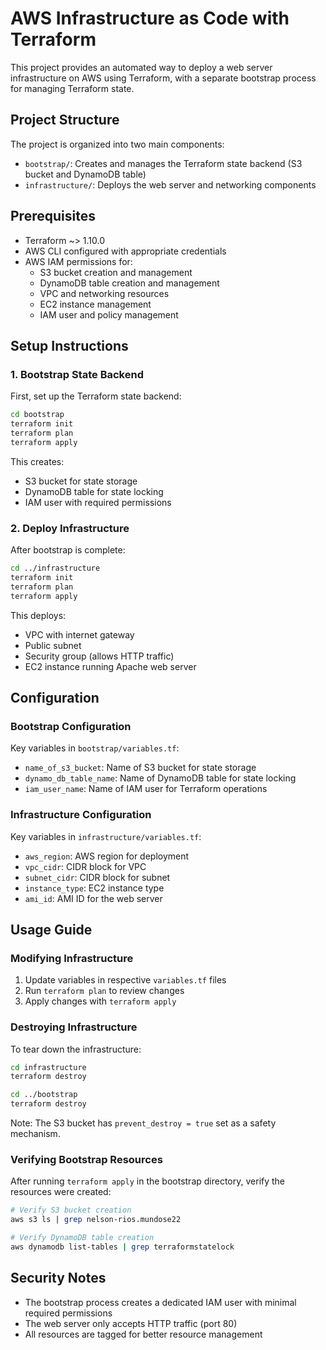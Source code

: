 # AWS Infrastructure as Code with Terraform

This project provides an automated way to deploy a web server infrastructure on AWS using Terraform, with a separate bootstrap process for managing Terraform state.

## Project Structure

The project is organized into two main components:
- `bootstrap/`: Creates and manages the Terraform state backend (S3 bucket and DynamoDB table)
- `infrastructure/`: Deploys the web server and networking components

## Prerequisites

- Terraform ~> 1.10.0
- AWS CLI configured with appropriate credentials
- AWS IAM permissions for:
  - S3 bucket creation and management
  - DynamoDB table creation and management
  - VPC and networking resources
  - EC2 instance management
  - IAM user and policy management

## Setup Instructions

### 1. Bootstrap State Backend

First, set up the Terraform state backend:

```bash
cd bootstrap
terraform init
terraform plan
terraform apply
```

This creates:
- S3 bucket for state storage
- DynamoDB table for state locking
- IAM user with required permissions

### 2. Deploy Infrastructure

After bootstrap is complete:

```bash
cd ../infrastructure
terraform init
terraform plan
terraform apply
```

This deploys:
- VPC with internet gateway
- Public subnet
- Security group (allows HTTP traffic)
- EC2 instance running Apache web server

## Configuration

### Bootstrap Configuration
Key variables in `bootstrap/variables.tf`:
- `name_of_s3_bucket`: Name of S3 bucket for state storage
- `dynamo_db_table_name`: Name of DynamoDB table for state locking
- `iam_user_name`: Name of IAM user for Terraform operations

### Infrastructure Configuration
Key variables in `infrastructure/variables.tf`:
- `aws_region`: AWS region for deployment
- `vpc_cidr`: CIDR block for VPC
- `subnet_cidr`: CIDR block for subnet
- `instance_type`: EC2 instance type
- `ami_id`: AMI ID for the web server

## Usage Guide

### Modifying Infrastructure

1. Update variables in respective `variables.tf` files
2. Run `terraform plan` to review changes
3. Apply changes with `terraform apply`

### Destroying Infrastructure

To tear down the infrastructure:

```bash
cd infrastructure
terraform destroy

cd ../bootstrap
terraform destroy
```

Note: The S3 bucket has `prevent_destroy = true` set as a safety mechanism.

### Verifying Bootstrap Resources

After running `terraform apply` in the bootstrap directory, verify the resources were created:

```bash
# Verify S3 bucket creation
aws s3 ls | grep nelson-rios.mundose22

# Verify DynamoDB table creation
aws dynamodb list-tables | grep terraformstatelock
```

## Security Notes

- The bootstrap process creates a dedicated IAM user with minimal required permissions
- The web server only accepts HTTP traffic (port 80)
- All resources are tagged for better resource management
